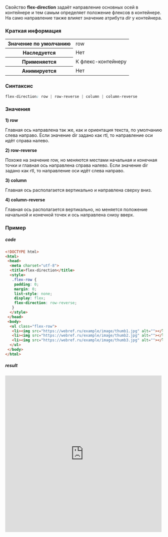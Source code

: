 Свойство __flex-direction__ задаёт направление основных осей в контейнере и тем самым определяет положение флексов в контейнере. На само направление также влияет значение атрибута _dir_ у контейнера.

### Краткая информация
<table>
	<tbody>
		<tr>
			<th>Значение по умолчанию</th>
			<td>row</td>
		</tr>
		<tr>
			<th>Наследуется</th>
			<td>Нет</td>
		</tr>
		<tr>
			<th>Применяется</th>
			<td>К флекс-контейнеру</td>
		</tr>
		<tr>
			<th>Анимируется</th>
			<td>Нет</td>
		</tr>
	</tbody>
</table>

### Синтаксис
```css
flex-direction: row | row-reverse | column | column-reverse
```

### Значения
__1) row__

Главная ось направлена так же, как и ориентация текста, по умолчанию слева направо. Если значение dir задано как rtl, то направление оси идёт справа налево.

__2) row-reverse__

Похоже на значение row, но меняются местами начальная и конечная точки и главная ось направлена справа налево. Если значение dir задано как rtl, то направление оси идёт слева направо.

__3) column__

Главная ось располагается вертикально и направлена сверху вниз.

__4) column-reverse__

Главная ось располагается вертикально, но меняется положение начальной и конечной точек и ось направлена снизу вверх.

### Пример
##### code
```html
<!DOCTYPE html>
<html>
 <head>
  <meta charset="utf-8">
  <title>flex-direction</title>
  <style>
   .flex-row {
    padding: 0;
    margin: 0;
    list-style: none;
    display: flex;
    flex-direction: row-reverse;
   }
  </style>
 </head>
 <body>
  <ul class="flex-row">
   <li><img src="https://webref.ru/example/image/thumb1.jpg" alt=""></li>
   <li><img src="https://webref.ru/example/image/thumb2.jpg" alt=""></li>
   <li><img src="https://webref.ru/example/image/thumb3.jpg" alt=""></li>
  </ul> 
 </body>
</html>
```

##### result
<iframe src="http://localhost:50000/flex-direction.html" style="background: white; border: none; width: 500px; height: 500px;"/></iframe>

